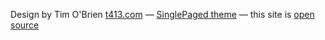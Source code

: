 
Design by Tim O'Brien [t413.com](http://t413.com/)
&mdash;
[SinglePaged theme](https://github.com/t413/SinglePaged)
&mdash;
this site is [open source](https://github.com/StitchworksSoftware/stitchworkssoftware.com)

